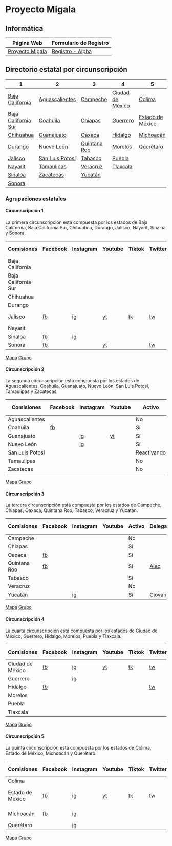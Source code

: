 # Proyecto Migala

## Informática

| Página Web | Formulario de Registro |
| ---------- | ---------------------- |
| [Proyecto Migala](https://github.com/ProyectoMigala/proyectomigala.github.io) | [Registro - Alpha](https://github.com/ProyectoMigala/Formulario) |

## Directorio estatal por circunscripción

| 1 | 2 | 3 | 4 | 5 |
| ---- | ---- | ---- | ---- | ---- |
| [Baja California](https://t.me/+lw6JHJJxlOoxMTk5) | [Aguascalientes](https://t.me/+rUa2BLit1kQ0MDQx) | [Campeche](https://t.me/+t4M19t2GKREyMmZh) | [Ciudad de México](https://t.me/proyectomigalacdmx) | [Colima](https://t.me/+BJvSdeZsEX8xOTcx) |
| [Baja California Sur](https://t.me/+BqQfVvx7OY80Yzk5) | [Coahuila](https://t.me/+8VRcWDS1J_VmZTRh) | [Chiapas](https://t.me/+z05LFs7hK003MmUx) | [Guerrero](https://t.me/+r3ZbJUdMNhRhOTAx) | [Estado de México](https://t.me/+IrZcguTLOz1jZTdh) |
| [Chihuahua](https://t.me/+CeYdHuuI-B8zODJh) | [Guanajuato](https://t.me/+ze2slXBGKUgzNjI5) | [Oaxaca](https://t.me/+JGd8ziIJ_Vc5YjJh) | [Hidalgo](https://t.me/+WlRPUhlkAaJlYzEx) | [Michoacán](https://t.me/+2SEYsKvXCUdhOGZh) |
| [Durango](https://t.me/+6OtETdTE2k02MTFh) | [Nuevo León](https://t.me/+ulh5YSqyC68zMGUx) | [Quintana Roo](https://t.me/+GF32xiCJ3cU4ZTQx) | [Morelos](https://t.me/+dza47K_Jk9Q0YjFh) | [Querétaro](https://t.me/+1SkNWtEaoVI1NmRh) |
| [Jalisco](https://t.me/+iXwYSCyHyHw1NTgx) | [San Luis Potosí](https://t.me/+fR2uU6jkS5tkMmNh) | [Tabasco](https://t.me/+jiXq3dvzUH1lNTQx) | [Puebla](https://t.me/+Mm56JqroNaUwZWNh) |  |
| [Nayarit](https://t.me/+MrkkHkquOwI1NTI5) | [Tamaulipas](https://t.me/+1RqYKJhhv4Y4MjI5) | [Veracruz](https://t.me/+KHcMS6PgrVszZjAx) | [Tlaxcala](https://t.me/+t0M74XaUiWY1ZTQx) |  |
| [Sinaloa](https://t.me/+_PpXlp3RZtkzZTQ5) | [Zacatecas](https://t.me/+qI2D8S6auXA4Zjg5) | [Yucatán](https://t.me/+QoxPGSTYaac1MWZh) |  |  |
| [Sonora](https://t.me/+YBkGPcCXbvFmMGNh) |  |  |  |  |

### Agrupaciones estatales

#### Circunscripción 1

La primera circunscripción está compuesta por los estados de Baja California, Baja California Sur, Chihuahua, Durango, Jalisco, Nayarit, Sinaloa y Sonora.

| Comisiones | Facebook | Instagram | Youtube | Tiktok | Twitter/X | Pagina Web | Activo | Delegade | Ultima revisión |
| ---- | ---- | ---- | ---- | ---- | ---- | ---- | ---- | ---- | ---- |
| Baja California |  |  |  |  |  |  | No |  | 22/01/2024 |
| Baja California Sur |  |  |  |  |  |  | No |  | 22/01/2024 |
| Chihuahua |  |  |  |  |  |  | No |  | 22/01/2024 |
| Durango |  |  |  |  |  |  | No |  | 22/01/2024 |
| Jalisco | [fb](https://www.facebook.com/MigalaJalisco) | [ig](https://www.instagram.com/migalajalisco/) | [yt](https://www.youtube.com/@proyectomigalajalisco) | [tk](https://www.tiktok.com/@migalajalisco) | [tw](https://twitter.com/migalajalisco) | [MigalaJalisco](https://linktr.ee/MigalaJalisco) | Sí | [PaulaSshun](https://t.me/PaulaSshun) y [GalloR96](https://t.me/GalloR96) | 22/01/2024 |
| Nayarit |  |  |  |  |  |  | No |  | 22/01/2024 |
| Sinaloa | [fb](https://www.facebook.com/proyectomigalasinaloa) | [ig](https://www.instagram.com/migalasinaloa) |  |  |  |  | Sí | [AleBarreraaa](https://t.me/AleBarreraaa) | 22/01/2024 |
| Sonora | [fb](https://www.facebook.com/ProyectoMigalaSonora) |  | [yt](https://youtube.com/@ProyectoMigalaSonora) |  | [tw](https://x.com/MigalaSonora) |  | Sí |  | 31/01/2024 |

[Mapa](https://www.google.com/maps/d/u/0/viewer?mid=1N2id_S-r1OxEfzDtAek9XfjonSEKZA0&ll=25.95804121121522%2C-108.60373767571274&z=7)
[Grupo](https://t.me/+l7tR50yTtfFmYTEx)

#### Circunscripción 2

La segunda circunscripción está compuesta por los estados de Aguascalientes, Coahuila, Guanajuato, Nuevo León, San Luis Potosí, Tamaulipas y Zacatecas.

| Comisiones | Facebook | Instagram | Youtube | Activo | Delegade | Ultima revisión |
| ---- | ---- | ---- | ---- | ---- | ---- | ---- |
| Aguascalientes |  |  |  | No |  | 14/01/2024 |
| Coahuila | [fb](https://www.facebook.com/MigalaCoahuila) |  |  | Sí | JM | 14/01/2024 |
| Guanajuato |  | [ig](https://www.instagram.com/migala_guanajuato/) | [yt](https://www.youtube.com/channel/UCdK0GSqnG6TMJ1p7LBS3Y8Q) | Sí |  | 14/01/2024 |
| Nuevo León |  | [ig](https://www.instagram.com/migala_nl/) |  | Sí | [Donyaleee](https://t.me/donyaleee) | 15/01/2024 |
| San Luis Potosí |  |  |  | Reactivando |  | 17/01/2024 |
| Tamaulipas |  |  |  | No |  | 17/01/2024 |
| Zacatecas |  |  |  | No |  | 17/01/2024 |

[Mapa](https://www.google.com/maps/d/u/0/viewer?mid=1bubiOgxW-8I0gE0QvFp9RPUiF6swcaE&ll=23.044522158149643%2C-100.8871667618005&z=7)
[Grupo](https://t.me/+B5pUR8ufYKlkNWUx)

#### Circunscripción 3

La tercera circunscripción está compuesta por los estados de Campeche, Chiapas, Oaxaca, Quintana Roo, Tabasco, Veracruz y Yucatán.

| Comisiones | Facebook | Instagram | Youtube | Activo | Delegade | Ultima revisión |
| ---- | ---- | ---- | ---- | ---- | ---- | ---- |
| Campeche |  |  |  | No |  | 17/01/2024 |
| Chiapas |  |  |  | Sí |  | 15/01/2024 |
| Oaxaca | [fb](https://www.facebook.com/profile.php?id=100082175327092&mibextid=ZbWKwL) |  |  | Sí |  | 15/01/2024 |
| Quintana Roo | [fb](https://www.facebook.com/MigalaQuintanaRoo/) |  |  | Sí | [Alec](https://t.me/Alec_G_W) | 15/01/2024 |
| Tabasco |  |  |  | Sí |  | 17/01/2024 |
| Veracruz |  |  |  | No |  | 15/01/2024 |
| Yucatán |  | [ig](https://www.instagram.com/migalayucatan/) |  | Sí | [Giovanny](https://t.me/Takagio16) | 15/01/2024 |

[Mapa](https://www.google.com/maps/d/u/0/viewer?mid=1qHtPzCc5Hukr4sOVZw0AtM8WnDF0db8&ll=18.776377415311146%2C-94.10171403853073&z=6)
[Grupo](https://t.me/+Y1cTvNxxpB9hZDVh)

#### Circunscripción 4

La cuarta circunscripción está compuesta por los estados de Ciudad de México, Guerrero, Hidalgo, Morelos, Puebla y Tlaxcala.

| Comisiones | Facebook | Instagram | Youtube | Tiktok | Twitter/X | Activo | Delegade | Ultima revisión |
| ---- | ---- | ---- | ---- | ---- | ---- | ---- | ---- | ---- |
| Ciudad de México | [fb](https://www.facebook.com/people/Proyecto-Migala-CDMX/100081501525185/) | [ig](https://www.instagram.com/proyectomigalacdmx/) | [yt](https://www.youtube.com/@ProyectoMigalaCDMX) | [tk](https://www.tiktok.com/@proyectomigalacdmx) | [tw](https://twitter.com/CdmxMigala) | Sí | [SerchHouse](https://t.me/SerchHouse) | 19/01/2024 |
| Guerrero |  | [ig](https://www.instagram.com/migala.guerrero) |  |  |  | Sí | [mirit23](https://t.me/mirit23) | 19/01/2024 |
| Hidalgo | [fb](https://www.facebook.com/MigalaHidalgo) |  |  |  | [tw](https://x.com/pm_hidalgo) | Sí |  | 21/01/2024 |
| Morelos |  |  |  |  |  | Sí | [Brandon_Jansen](https://t.me/Brandon_Jansen)| 19/01/2024 |
| Puebla |  |  |  |  |  | Sí | Pablitobot | 19/01/2024 |
| Tlaxcala |  |  |  |  |  | Sí |  | 19/01/2024 |

[Mapa](https://www.google.com/maps/d/u/0/viewer?mid=1UPsg19frccARzRxzTefQPyK0eszdheI&ll=18.442179417026924%2C-99.45453800000001&z=7)
[Grupo](https://t.me/+Qssbg6uKg8s3Nzgx)

#### Circunscripción 5

La quinta circunscripción está compuesta por los estados de Colima, Estado de México, Michoacán y Querétaro.

| Comisiones | Facebook | Instagram | Youtube | Tiktok | Twitter/X | Activo | Delegade | Ultima revisión |
| ---- | ---- | ---- | ---- | ---- | ---- | ---- | ---- | ---- |
| Colima |  |  |  |  |  | No |  | 22/01/2024 |
| Estado de México | [fb](https://www.facebook.com/profile.php?id=100089301317986) | [ig](https://www.instagram.com/proyecto_migala_edomex) | [yt](https://www.youtube.com/@ProyectoMigalaEstadodeMexico) | [tk](https://www.tiktok.com/@migalaedomex) | [tw](https://twitter.com/PMEDOMEX) | Sí | [Maria Noriega](https://t.me/Mariv24ARLC) y [Jops](https://t.me/Joseph_Fuego) | 27/01/2024 |
| Michoacán | [fb](https://www.facebook.com/profile.php?id=100091805083462) | [ig](https://www.instagram.com/migalamichoacan) |  |  |  | Sí | [Nec13O](https://t.me/Nec13O) y [GuillermoTrFu](https://t.me/GuillermoTrFu) | 22/01/2024 |
| Querétaro |  | [ig](https://www.instagram.com/migala_qro/) |  |  |  | Sí |  | 22/01/2024 |

[Mapa](https://www.google.com/maps/d/u/0/viewer?mid=1PrdX1h6taRIeohJduBDDa_UWtC38x6A&ll=19.65776113414969%2C-101.6098412479208&z=7)
[Grupo](https://t.me/+mBBU1505ANE0MWU5)
